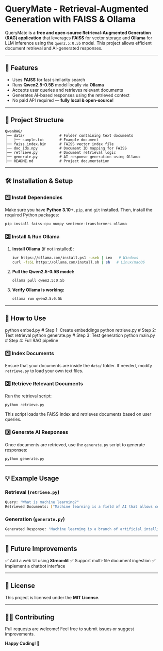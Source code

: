 # **QueryMate - Retrieval-Augmented Generation with FAISS & Ollama**

QueryMate is a **free and open-source Retrieval-Augmented Generation (RAG) application** that leverages **FAISS** for vector storage and **Ollama** for LLM inference using the `qwen2.5:0.5b` model. This project allows efficient document retrieval and AI-generated responses.

---

## **🚀 Features**
- Uses **FAISS** for fast similarity search
- Runs **Qwen2.5-0.5B** model locally via **Ollama**
- Accepts user queries and retrieves relevant documents
- Generates AI-based responses using the retrieved context
- No paid API required — **fully local & open-source!**

---

## **📂 Project Structure**
```
QwenRAG/
│── data/                # Folder containing text documents
│   ├── sample.txt       # Example document
│── faiss_index.bin      # FAISS vector index file
│── doc_ids.npy          # Document ID mapping for FAISS
│── retrieve.py          # Document retrieval logic
│── generate.py          # AI response generation using Ollama
│── README.md            # Project documentation
```

---

## **🛠️ Installation & Setup**

### **1️⃣ Install Dependencies**
Make sure you have **Python 3.10+**, `pip`, and `git` installed. Then, install the required Python packages:
```sh
pip install faiss-cpu numpy sentence-transformers ollama
```

### **2️⃣ Install & Run Ollama**
1. **Install Ollama** (if not installed):
   ```sh
   iwr https://ollama.com/install.ps1 -useb | iex   # Windows
   curl -fsSL https://ollama.com/install.sh | sh   # Linux/macOS
   ```
2. **Pull the Qwen2.5-0.5B model:**
   ```sh
   ollama pull qwen2.5:0.5b
   ```
3. **Verify Ollama is working:**
   ```sh
   ollama run qwen2.5:0.5b
   ```

---

## **📌 How to Use**

python embed.py     # Step 1: Create embeddings
python retrieve.py  # Step 2: Test retrieval
python generate.py  # Step 3: Test generation
python main.py      # Step 4: Full RAG pipeline

### **1️⃣ Index Documents**
Ensure that your documents are inside the `data/` folder. If needed, modify `retrieve.py` to load your own text files.

### **2️⃣ Retrieve Relevant Documents**
Run the retrieval script:
```sh
python retrieve.py
```
This script loads the FAISS index and retrieves documents based on user queries.

### **3️⃣ Generate AI Responses**
Once documents are retrieved, use the `generate.py` script to generate responses:
```sh
python generate.py
```

---

## **💡 Example Usage**
### **Retrieval (`retrieve.py`)**
```sh
Query: "What is machine learning?"
Retrieved Documents: ["Machine learning is a field of AI that allows computers to learn patterns from data..."]
```

### **Generation (`generate.py`)**
```sh
Generated Response: "Machine learning is a branch of artificial intelligence that enables systems to learn and improve from experience without being explicitly programmed..."
```

---

## **🤖 Future Improvements**
✅ Add a web UI using **Streamlit**
✅ Support multi-file document ingestion
✅ Implement a chatbot interface

---

## **📝 License**
This project is licensed under the **MIT License**.

---

## **👨‍💻 Contributing**
Pull requests are welcome! Feel free to submit issues or suggest improvements.

**Happy Coding! 🚀**

